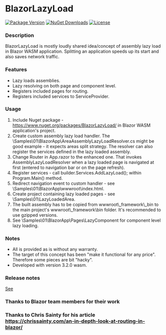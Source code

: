 # BlazorLazyLoad

[![Package Version](https://img.shields.io/nuget/v/BlazorLazyLoad.svg)](https://www.nuget.org/packages/BlazorLazyLoad)
[![NuGet Downloads](https://img.shields.io/nuget/dt/BlazorLazyLoad.svg)](https://www.nuget.org/packages/BlazorLazyLoad)
[![License](https://img.shields.io/github/license/MarekPokornyOva/BlazorLazyLoad.svg)](https://github.com/MarekPokornyOva/BlazorLazyLoad/blob/master/LICENSE)

### Description
BlazorLazyLoad is mostly loudly shared idea/concept of assembly lazy load in Blazor WASM application.
Splitting an application speeds up its start and also saves network traffic.

### Features
- Lazy loads assemblies.
- Lazy resolving on both page and component level.
- Registers included pages for routing.
- Registers included services to ServiceProvider.

### Usage
1) Include Nuget package - https://www.nuget.org/packages/BlazorLazyLoad/ in Blazor WASM application's project.
2) Create custom assembly lazy load handler. The \Samples\01\BlazorApp\AreaAssemblyLazyLoadResolver.cs might be good example - it expects areas split strategy. The resolver can also register the services defined in the lazy loaded assembly.
3) Change Router in App.razor to the enhanced one. That invokes AssemblyLazyLoadResolver when a lazy loaded page is navigated at first (entered to navigation bar or on the page refresh).
4) Register services - call builder.Services.AddLazyLoad<AreaAssemblyLazyLoadResolver>(); within Program.Main() method.
5) Redirect navigation event to custom handler - see \Samples\01\BlazorApp\wwwroot\index.html.
6) Create project containing lazy loaded pages - see \Samples\01\LazyLoadedArea.
7) The built assembly has to be copied from wwwroot\\_framework\\_bin to the main project's wwwroot\\_framework\\bin folder. It's recommended to use gzipped versions.
8) See \Samples\01\BlazorApp\Pages\LazyComponent for component level lazy loading.

### Notes
- All is provided as is without any warranty.
- The target of this concept has been "make it functional for any price". Therefore some pieces are bit "hacky".
- Developed with version 3.2.0 wasm.

### Release notes
[See](./ReleaseNotes.md)

### Thanks to Blazor team members for their work
### Thanks to Chris Sainty for his article https://chrissainty.com/an-in-depth-look-at-routing-in-blazor/

